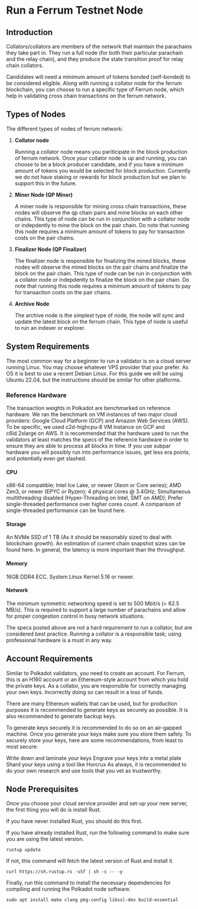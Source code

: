 # Run a Ferrum Testnet Node

## Introduction

Collators/collators are members of the network that maintain the parachains they take part in. They run a full node (for both their particular parachain and the relay chain), and they produce the state transition proof for relay chain collators.

Candidates will need a minimum amount of tokens bonded (self-bonded) to be considered eligible. Along with running a collator node for the ferrum blockchain, you can choose to run a specific type of Ferrum node, which help in validating cross chain transactions on the ferrum network.

## Types of Nodes

The different types of nodes of ferrum network:

1. **Collator node**

    Running a collator node means you pariticipate in the block production of ferrum network. Once your collator node is up and running, you can choose to be a block producer candidate, and if you have a minimum amount of tokens you would be selected for block production. Currently we do not have staking or rewards for block production but we plan to support this in the future.


2. **Miner Node (QP Miner)**
    
    A miner node is responsible for mining cross chain transactions, these nodes will observe the qp chain pairs and mine blocks on each other chains. This type of node can be run in conjunction with a collator node or indepdently to mine the block on the pair chain. Do note that running this node requires a minimum amount of tokens to pay for transaction costs on the pair chains.


3. **Finalizer Node (QP Finalizer)**

    The finalizer node is responsible for finalizing the mined blocks, these nodes will observe the mined blocks on the pair chains and finalize the block on the pair chain. This type of node can be run in conjunction with a collator node or indepdently to finalize the block on the pair chain. Do note that running this node requires a minimum amount of tokens to pay for transaction costs on the pair chains.

4. **Archive Node**

    The archive node is the simplest type of node, the node will sync and update the latest block on the ferrum chain. This type of node is useful to run an indexer or explorer.


## System Requirements

The most common way for a beginner to run a validator is on a cloud server running Linux. You may choose whatever VPS provider that your prefer. As OS it is best to use a recent Debian Linux. For this guide we will be using Ubuntu 22.04, but the instructions should be similar for other platforms.

### Reference Hardware
The transaction weights in Polkadot are benchmarked on reference hardware. We ran the benchmark on VM instances of two major cloud providers: Google Cloud Platform (GCP) and Amazon Web Services (AWS). To be specific, we used c2d-highcpu-8 VM instance on GCP and c6id.2xlarge on AWS. It is recommended that the hardware used to run the validators at least matches the specs of the reference hardware in order to ensure they are able to process all blocks in time. If you use subpar hardware you will possibly run into performance issues, get less era points, and potentially even get slashed.

#### CPU
x86-64 compatible;
Intel Ice Lake, or newer (Xeon or Core series); AMD Zen3, or newer (EPYC or Ryzen);
4 physical cores @ 3.4GHz;
Simultaneous multithreading disabled (Hyper-Threading on Intel, SMT on AMD);
Prefer single-threaded performance over higher cores count. A comparison of single-threaded performance can be found here.
#### Storage
An NVMe SSD of 1 TB (As it should be reasonably sized to deal with blockchain growth). An estimation of current chain snapshot sizes can be found here. In general, the latency is more important than the throughput.
#### Memory
16GB DDR4 ECC.
System
Linux Kernel 5.16 or newer.
#### Network
The minimum symmetric networking speed is set to 500 Mbit/s (= 62.5 MB/s). This is required to support a large number of parachains and allow for proper congestion control in busy network situations.

The specs posted above are not a hard requirement to run a collator, but are considered best practice. Running a collator is a responsible task; using professional hardware is a must in any way.

## Account Requirements

Similar to Polkadot validators, you need to create an account. For Ferrum, this is an H160 account or an Ethereum-style account from which you hold the private keys. As a collator, you are responsible for correctly managing your own keys. Incorrectly doing so can result in a loss of funds.

There are many Ethereum wallets that can be used, but for production purposes it is recommended to generate keys as securely as possible. It is also recommended to generate backup keys.

To generate keys securely it is recommended to do so on an air-gapped machine. Once you generate your keys make sure you store them safely. To securely store your keys, here are some recommendations, from least to most secure:

Write down and laminate your keys
Engrave your keys into a metal plate
Shard your keys using a tool like Horcrux
As always, it is recommended to do your own research and use tools that you vet as trustworthy.

## Node Prerequisites

Once you choose your cloud service provider and set-up your new server, the first thing you will do is install Rust.

If you have never installed Rust, you should do this first.

If you have already installed Rust, run the following command to make sure you are using the latest version.

```
rustup update
```

If not, this command will fetch the latest version of Rust and install it.

```
curl https://sh.rustup.rs -sSf | sh -s -- -y
```

Finally, run this command to install the necessary dependencies for compiling and running the Polkadot node software.

```
sudo apt install make clang pkg-config libssl-dev build-essential
```